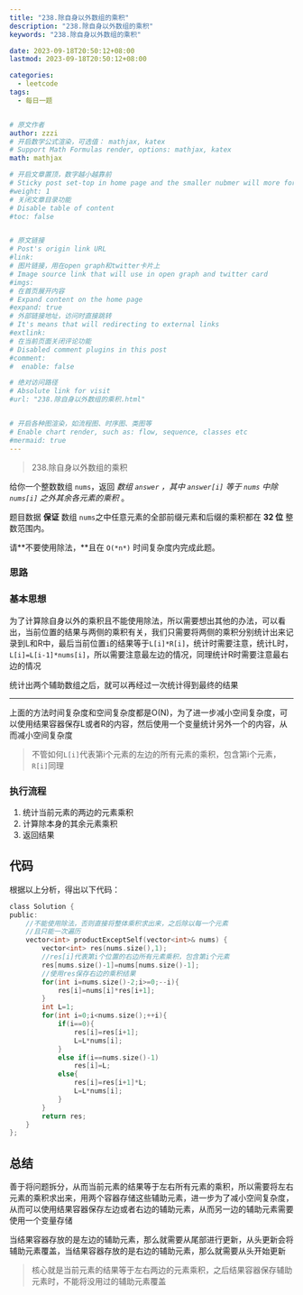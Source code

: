 ```yaml
---
title: "238.除自身以外数组的乘积"
description: "238.除自身以外数组的乘积"
keywords: "238.除自身以外数组的乘积"

date: 2023-09-18T20:50:12+08:00
lastmod: 2023-09-18T20:50:12+08:00

categories:
  - leetcode
tags:
  - 每日一题


# 原文作者
author: zzzi
# 开启数学公式渲染，可选值： mathjax, katex
# Support Math Formulas render, options: mathjax, katex
math: mathjax

# 开启文章置顶，数字越小越靠前
# Sticky post set-top in home page and the smaller nubmer will more forward.
#weight: 1
# 关闭文章目录功能
# Disable table of content
#toc: false


# 原文链接
# Post's origin link URL
#link:
# 图片链接，用在open graph和twitter卡片上
# Image source link that will use in open graph and twitter card
#imgs:
# 在首页展开内容
# Expand content on the home page
#expand: true
# 外部链接地址，访问时直接跳转
# It's means that will redirecting to external links
#extlink:
# 在当前页面关闭评论功能
# Disabled comment plugins in this post
#comment:
#  enable: false

# 绝对访问路径
# Absolute link for visit
#url: "238.除自身以外数组的乘积.html"


# 开启各种图渲染，如流程图、时序图、类图等
# Enable chart render, such as: flow, sequence, classes etc
#mermaid: true
---
```


>238.除自身以外数组的乘积

给你一个整数数组 `nums`，返回 *数组 `answer` ，其中 `answer[i]` 等于 `nums` 中除 `nums[i]` 之外其余各元素的乘积* 。

题目数据 **保证** 数组 `nums`之中任意元素的全部前缀元素和后缀的乘积都在 **32 位** 整数范围内。

请**不要使用除法，**且在 `O(*n*)` 时间复杂度内完成此题。

<!--more-->

### 思路

### 基本思想

为了计算除自身以外的乘积且不能使用除法，所以需要想出其他的办法，可以看出，当前位置的结果与两侧的乘积有关，我们只需要将两侧的乘积分别统计出来记录到L和R中，最后当前位置`i`的结果等于`L[i]*R[i]`，统计时需要注意，统计L时，`L[i]=L[i-1]*nums[i]`，所以需要注意最左边的情况，同理统计R时需要注意最右边的情况

统计出两个辅助数组之后，就可以再经过一次统计得到最终的结果

---

上面的方法时间复杂度和空间复杂度都是O(N)，为了进一步减小空间复杂度，可以使用结果容器保存L或者R的内容，然后使用一个变量统计另外一个的内容，从而减小空间复杂度

> 不管如何`L[i]`代表第i个元素的左边的所有元素的乘积，包含第i个元素，`R[i]`同理

### 执行流程

1. 统计当前元素的两边的元素乘积
2. 计算除本身的其余元素乘积
3. 返回结果

## 代码

根据以上分析，得出以下代码：

```c
class Solution {
public:
    //不能使用除法，否则直接将整体乘积求出来，之后除以每一个元素
    //且只能一次遍历 
    vector<int> productExceptSelf(vector<int>& nums) {
        vector<int> res(nums.size(),1);
        //res[i]代表第i个位置的右边所有元素乘积，包含第i个元素
        res[nums.size()-1]=nums[nums.size()-1];
        //使用res保存右边的乘积结果
        for(int i=nums.size()-2;i>=0;--i){
            res[i]=nums[i]*res[i+1];
        }
        int L=1;
        for(int i=0;i<nums.size();++i){
            if(i==0){
                res[i]=res[i+1];
                L=L*nums[i];
            }
            else if(i==nums.size()-1)
                res[i]=L;
            else{
                res[i]=res[i+1]*L;
                L=L*nums[i];
            }
        }
        return res;
    }
};
```

## 总结

善于将问题拆分，从而当前元素的结果等于左右所有元素的乘积，所以需要将左右元素的乘积求出来，用两个容器存储这些辅助元素，进一步为了减小空间复杂度，从而可以使用结果容器保存左边或者右边的辅助元素，从而另一边的辅助元素需要使用一个变量存储

当结果容器存放的是左边的辅助元素，那么就需要从尾部进行更新，从头更新会将辅助元素覆盖，当结果容器存放的是右边的辅助元素，那么就需要从头开始更新

> 核心就是当前元素的结果等于左右两边的元素乘积，之后结果容器保存辅助元素时，不能将没用过的辅助元素覆盖
